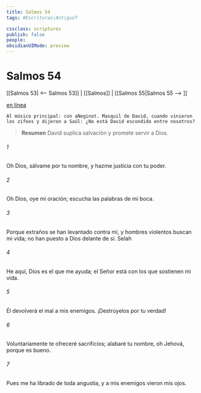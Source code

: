```yaml
---
title: Salmos 54
tags: #Escrituras\AntiguoT

cssclass: scriptures
publish: false
people:
obsidianUIMode: preview
---
```


# Salmos 54
[[Salmos 53| <-- Salmos 53]] | [[Salmos]] | [[Salmos 55|Salmos 55 --> ]]

[en línea](https://churchofjesuschrist.org/study/scriptures/ot/ps/54?lang=spa)

```
Al músico principal: con aNeginot. Masquil de David, cuando vinieron los zifeos y dijeron a Saúl: ¿No está David escondido entre nosotros?
```

> __Resumen__
David suplica salvación y promete servir a Dios.

###### 1 
Oh Dios, sálvame por tu nombre,
y hazme justicia con tu poder.

###### 2 
Oh Dios, oye mi oración;
escucha las palabras de mi boca.

###### 3 
Porque extraños se han levantado contra mí,
y hombres violentos buscan mi vida;
no han puesto a Dios delante de sí. 
Selah

###### 4 
He aquí, Dios es el que me ayuda;
el Señor está con los que sostienen mi vida.

###### 5 
Él devolverá el mal a mis enemigos.
¡Destrúyelos por tu verdad!

###### 6 
Voluntariamente te 
ofreceré
 sacrificios;
alabaré tu nombre, oh Jehová, porque es bueno.

###### 7 
Pues me ha librado de toda angustia,
y a mis enemigos vieron mis ojos.

